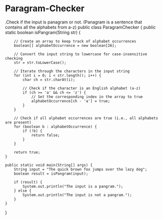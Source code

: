 # Paragram-Checker
.Check if the input is panagram or not. (Panagram is a sentence that contains all the alphabets from a-z)
public class ParagramChecker {
    public static boolean isPangram(String str) {
        
        // Create an array to keep track of alphabet occurrences
        boolean[] alphabetOccurrence = new boolean[26];

        // Convert the input string to lowercase for case-insensitive checking
        str = str.toLowerCase();

        // Iterate through the characters in the input string
        for (int i = 0; i < str.length(); i++) {
            char ch = str.charAt(i);

            // Check if the character is an English alphabet (a-z)
            if (ch >= 'a' && ch <= 'z') {
                // Set the corresponding index in the array to true
                alphabetOccurrence[ch - 'a'] = true;
            }
        }

        // Check if all alphabet occurrences are true (i.e., all alphabets are present)
        for (boolean b : alphabetOccurrence) {
            if (!b) {
                return false;
            }
        }

        return true;
    }

    public static void main(String[] args) {
        String input = "The quick brown fox jumps over the lazy dog";
        boolean result = isPangram(input);

        if (result) {
            System.out.println("The input is a pangram.");
        } else {
            System.out.println("The input is not a pangram.");
        }
    }
}
